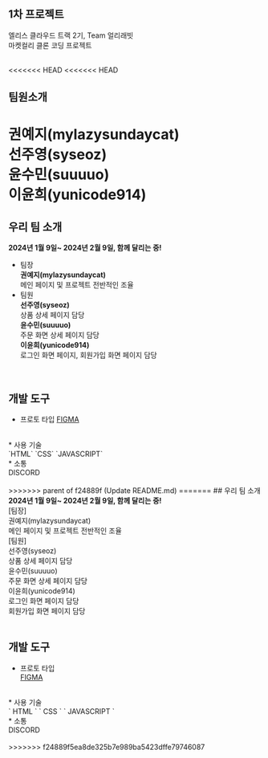 ## 1차 프로젝트<br>
엘리스 클라우드 트랙 2기, Team 얼리래빗<br>
마켓컬리 클론 코딩 프로젝트 <br>
<br>

<<<<<<< HEAD
<<<<<<< HEAD
## 팀원소개
권예지(mylazysundaycat) <br>
선주영(syseoz) <br>
윤수민(suuuuo) <br>
이윤희(yunicode914) <br>
=======
## 우리 팀 소개
<b> 2024년 1월 9일~ 2024년 2월 9일, 함께 달리는 중!</b><br>
* 팀장 <br>
<b>권예지(mylazysundaycat)</b> <br>
메인 페이지 및 프로젝트 전반적인 조율 <br>
* 팀원 <br>
<b>선주영(syseoz)</b> <br>
상품 상세 페이지 담당 <br>
<b>윤수민(suuuuo)</b><br>
주문 화면 상세 페이지 담당<br>
<b>이윤희(yunicode914)</b> <br>
로그인 화면 페이지, 회원가입 화면 페이지 담당<br>
<br>

## 개발 도구
* 프로토 타입
[FIGMA](https://www.figma.com/file/p7r9bp7xWMGV0XKzsV89Li/%EC%97%98%EB%A6%AC%EC%8A%A4-%ED%8A%B8%EB%9E%99-2%EA%B8%B0---Team-%EC%96%BC%EB%A6%AC%EB%9E%98%EB%B9%97?type=design&node-id=0%3A1&mode=design&t=8uIAamxvSoDecCYB-1)
<br>
* 사용 기술<br>
`HTML` `CSS` `JAVASCRIPT`<br>
* 소통 <br>
DISCORD <br>
<br>
>>>>>>> parent of f24889f (Update README.md)
=======
## 우리 팀 소개
<b> 2024년 1월 9일~ 2024년 2월 9일, 함께 달리는 중!</b><br>
[팀장] <br>
권예지(mylazysundaycat) <br>
메인 페이지 및 프로젝트 전반적인 조율 <br>
[팀원] <br>
선주영(syseoz)<br>
상품 상세 페이지 담당 <br>
윤수민(suuuuo)<br>
주문 화면 상세 페이지 담당<br>
이윤희(yunicode914)<br>
로그인 화면 페이지 담당<br>
회원가입 화면 페이지 담당<br>
<br>

## 개발 도구
* 프로토 타입<br>
[FIGMA](https://www.figma.com/file/p7r9bp7xWMGV0XKzsV89Li/%EC%97%98%EB%A6%AC%EC%8A%A4-%ED%8A%B8%EB%9E%99-2%EA%B8%B0---Team-%EC%96%BC%EB%A6%AC%EB%9E%98%EB%B9%97?type=design&node-id=0%3A1&mode=design&t=8uIAamxvSoDecCYB-1)
<br>
* 사용 기술<br>
` HTML ` ` CSS ` ` JAVASCRIPT `<br>
* 소통 <br>
DISCORD <br>
<br>
>>>>>>> f24889f5ea8de325b7e989ba5423dffe79746087
